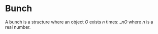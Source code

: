 # Bunch

A bunch is a structure where an object $O$ exists $n$ times: $\_nO$ where $n$ is a real number.
